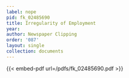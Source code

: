 ```yaml
---
label: nope
pid: fk_02485690
title: Irregularity of Employment
year:
author: Newspaper Clipping
order: '087'
layout: single
collection: documents
---
```



{{< embed-pdf url=/pdfs/fk_02485690.pdf >}}
